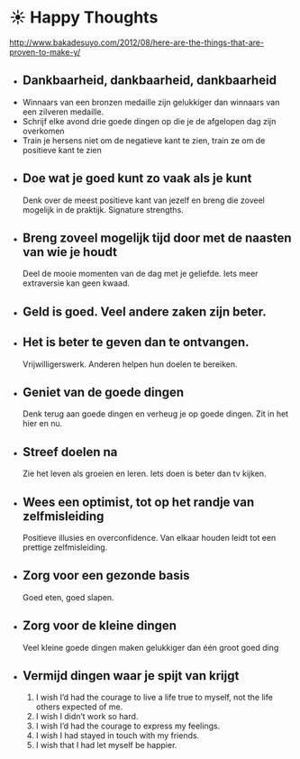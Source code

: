 # ☀️ Happy Thoughts
http://www.bakadesuyo.com/2012/08/here-are-the-things-that-are-proven-to-make-y/
- ## Dankbaarheid, dankbaarheid, dankbaarheid
- Winnaars van een bronzen medaille zijn gelukkiger dan winnaars van een zilveren medaille.
- Schrijf elke avond drie goede dingen op die je de afgelopen dag zijn overkomen
- Train je hersens niet om de negatieve kant te zien, train ze om de positieve kant te zien
- ## Doe wat je goed kunt zo vaak als je kunt
  Denk over de meest positieve kant van jezelf en breng die zoveel mogelijk in de praktijk. Signature strengths.
- ## Breng zoveel mogelijk tijd door met de naasten van wie je houdt
  Deel de mooie momenten van de dag met je geliefde. Iets meer extraversie kan geen kwaad.
- ## Geld is goed. Veel andere zaken zijn beter.
- ## Het is beter te geven dan te ontvangen.
  Vrijwilligerswerk. Anderen helpen hun doelen te bereiken.
- ## Geniet van de goede dingen
  Denk terug aan goede dingen en verheug je op goede dingen. Zit in het hier en nu.
- ## Streef doelen na
  Zie het leven als groeien en leren. Iets doen is beter dan tv kijken.
- ## Wees een optimist, tot op het randje van zelfmisleiding
  Positieve illusies en overconfidence. Van elkaar houden leidt tot een prettige zelfmisleiding.
- ## Zorg voor een gezonde basis
  Goed eten, goed slapen.
- ## Zorg voor de kleine dingen
  Veel kleine goede dingen maken gelukkiger dan één groot goed ding
- ## Vermijd dingen waar je spijt van krijgt
  1. I wish I’d had the courage to live a life true to myself, not the life others expected of me.
  2. I wish I didn’t work so hard.
  3. I wish I’d had the courage to express my feelings.
  4. I wish I had stayed in touch with my friends.
  5. I wish that I had let myself be happier.